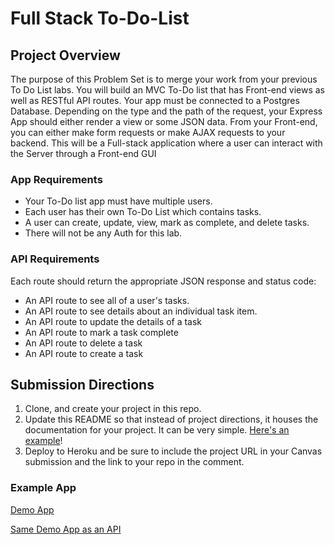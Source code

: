 # Full Stack To-Do-List

## Project Overview
The purpose of this Problem Set is to merge your work from your previous To Do List labs. You will build an MVC To-Do list that has Front-end views as well as RESTful API routes. Your app must be connected to a Postgres Database. Depending on the type and the path of the request, your Express App should either render a view or some JSON data. From your Front-end, you can either make form requests or make AJAX requests to your backend. This will be a Full-stack application where a user can interact with the Server through a Front-end GUI

### App Requirements 

* Your To-Do list app must have multiple users.
* Each user has their own To-Do List which contains tasks. 
* A user can create, update, view, mark as complete, and delete tasks.
* There will not be any Auth for this lab.

### API Requirements

Each route should return the appropriate JSON response and status code:
* An API route to see all of a user's tasks.
* An API route to see details about an individual task item.
* An API route to update the details of a task
* An API route to mark a task complete
* An API route to delete a task
* An API route to create a task
  
## Submission Directions
1. Clone, and create your project in this repo.
2. Update this README so that instead of project directions, it houses the documentation for your project. It can be very simple. [Here's an example](https://gist.github.com/thuyanduong/c2dc4d16aefed27938c12ed360cec06a)!
3. Deploy to Heroku and be sure to include the project URL in your Canvas submission and the link to your repo in the comment.

### Example App
[Demo App](https://anns-to-do-app.herokuapp.com/users)

[Same Demo App as an API](https://anns-to-do-app.herokuapp.com/api/users)

